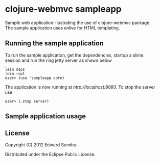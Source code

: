 # clojure-webmvc sampleapp

Sample web application illustrating the use of clojure-webmvc package. The sample application uses enlive for HTML templating.

## Running the sample application
To run the sample application, get the dependencies, startup a slime session and run the ring jetty server as shown below

    lein deps
    lein repl
    user> (use 'sampleapp.core)

The application is now running at *http://localhost:8080*. To stop the server use

    user> (.stop server)


## Sample application usage



## License

Copyright (C) 2012 Edward Sumitra

Distributed under the Eclipse Public License.
